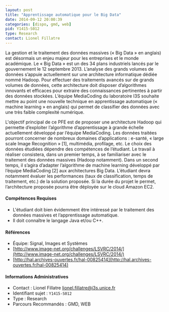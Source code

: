 ```yaml
---
layout: post
title: "Apprentissage automatique pour le Big Data"
date: 2014-09-12 20:00:39
categories: [dispo, gmd, web]
pid: Y1415-S012
type: Research
contact: Lionel Fillatre
---
```

       
La gestion et le traitement des données massives (« Big Data » en anglais) est désormais un enjeu majeur pour les entreprises et le monde académique. Le « Big Data » est un des 34 plans industriels lancés par le gouvernement le 12 septembre 2013. L’analyse des grands volumes de données s’appuie actuellement sur une architecture informatique dédiée nommé Hadoop. Pour effectuer des traitements avancés sur de grands volumes de données, cette architecture doit disposer d’algorithmes innovants et efficaces pour extraire des connaissances pertinentes à partir des données stockées. L’équipe MediaCoding du laboratoire I3S souhaite mettre au point une nouvelle technique en apprentissage automatique (« machine learning » en anglais) qui permet de classifier des données avec une très faible complexité numérique.

L'objectif principal de ce PFE est de proposer une architecture Hadoop qui permette d’exploiter l’algorithme d’apprentissage à grande échelle actuellement développé par l’équipe MediaCoding. Les données traitées pourront concerner de nombreux domaines d’applications : e-santé, « large scale Image Recognition » [1], multimédia, profilage, etc. Le choix des données étudiées dépendre des compétences de l’étudiant. Le travail à réaliser consistera, dans un premier temps, à se familiariser avec le traitement des données massives (Hadoop notamment). Dans un second temps, il s’agira d’adapter l’algorithme de machine learning développé par l’équipe MediaCoding [2] aux architectures Big Data. L’étudiant devra notamment évaluer les performances (taux de classification, temps de traitement, etc.) de la solution proposée. Si la durée du projet le permet, l’architecture proposée pourra être déployée sur le cloud Amazon EC2.

#### Compétences Requises
  * L'étudiant doit bien évidemment être intéressé par le traitement des données massives et l’apprentissage automatique. 
  * Il doit connaître le langage Java et/ou C++.


#### Références

  * Équipe: Signal, Images et Systèmes
  * [http://www.image-net.org/challenges/LSVRC/2014/](http://www.image-net.org/challenges/LSVRC/2014/)
  * [http://hal.archives-ouvertes.fr/hal-00825414](http://hal.archives-ouvertes.fr/hal-00825414)

#### Informations Administratives
  * Contact : Lionel Fillatre <lionel.fillatre@i3s.unice.fr>
  * Identifiant sujet : `Y1415-S012`
  * Type : Research
  * Parcours Recommandés : GMD, WEB
     

